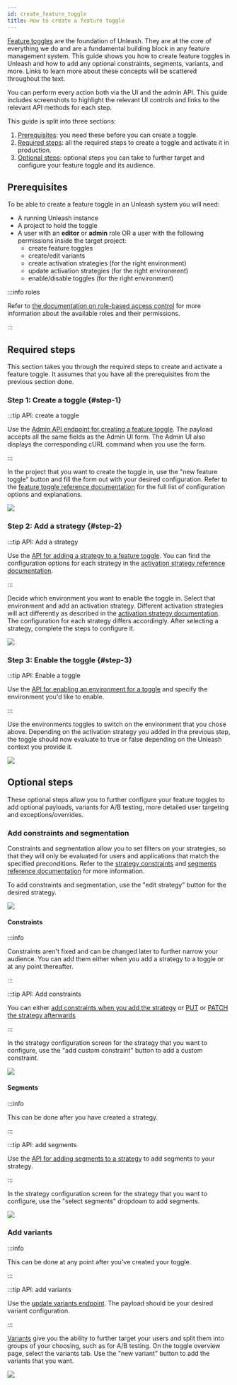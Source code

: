 ```yaml
---
id: create_feature_toggle
title: How to create a feature toggle
---
```


[Feature toggles](../reference/feature-toggles.mdx) are the foundation of Unleash. They are at the core of everything we do and are a fundamental building block in any feature management system. This guide shows you how to create feature toggles in Unleash and how to add any optional constraints, segments, variants, and more. Links to learn more about these concepts will be scattered throughout the text.

You can perform every action both via the UI and the admin API. This guide includes screenshots to highlight the relevant UI controls and links to the relevant API methods for each step.

This guide is split into three sections:
1. [Prerequisites](#prerequisites): you need these before you can create a toggle.
2. [Required steps](#required-steps): all the required steps to create a toggle and activate it in production.
3. [Optional steps](#optional-steps): optional steps you can take to further target and configure your feature toggle and its audience.

## Prerequisites

To be able to create a feature toggle in an Unleash system you will need:
- A running Unleash instance
- A project to hold the toggle
- A user with an **editor** or **admin** role OR a user with the following permissions inside the target project:
  - create feature toggles
  - create/edit variants
  - create activation strategies (for the right environment)
  - update activation strategies (for the right environment)
  - enable/disable toggles (for the right environment)

:::info roles

Refer to [the documentation on role-based access control](./rbac.md) for more information about the available roles and their permissions.

:::

## Required steps

This section takes you through the required steps to create and activate a feature toggle. It assumes that you have all the prerequisites from the previous section done.

### Step 1: Create a toggle {#step-1}

:::tip API: create a toggle

Use the [Admin API endpoint for creating a feature toggle](../api/admin/feature-toggles-api-v2.md#create-toggle). The payload accepts all the same fields as the Admin UI form. The Admin UI also displays the corresponding cURL command when you use the form.

:::

In the project that you want to create the toggle in, use the "new feature toggle" button and fill the form out with your desired configuration. Refer to the [feature toggle reference documentation](../reference/feature-toggles.mdx) for the full list of configuration options and explanations.


![](/img/create-toggle-new-toggle.png)

### Step 2: Add a strategy {#step-2}

:::tip API: Add a strategy

Use the [API for adding a strategy to a feature toggle](../api/admin/feature-toggles-api-v2.md#add-strategy). You can find the configuration options for each strategy in the [activation strategy reference documentation](../user_guide/activation-strategies.md).

:::

Decide which environment you want to enable the toggle in. Select that environment and add an activation strategy. Different activation strategies will act differently as described in the [activation strategy documentation](../user_guide/activation-strategies.md). The configuration for each strategy differs accordingly. After selecting a strategy, complete the steps to configure it.

![](/img/create-toggle-add-strategy.png)

### Step 3: Enable the toggle {#step-3}

:::tip API: Enable a toggle

Use the [API for enabling an environment for a toggle](../api/admin/feature-toggles-api-v2.md#enable-env) and specify the environment you'd like to enable.

:::

Use the environments toggles to switch on the environment that you chose above. Depending on the activation strategy you added in the previous step, the toggle should now evaluate to true or false depending on the Unleash context you provide it.

![](/img/create-toggle-enable-env.png)

## Optional steps

These optional steps allow you to further configure your feature toggles to add optional payloads, variants for A/B testing, more detailed user targeting and exceptions/overrides.

### Add constraints and segmentation


Constraints and segmentation allow you to set filters on your strategies, so that they will only be evaluated for users and applications that match the specified preconditions. Refer to the [strategy constraints](../advanced/strategy-constraints.md "strategy constraints reference documentation") and [segments reference documentation](../reference/segments.mdx) for more information.

To add constraints and segmentation, use the "edit strategy" button for the desired strategy.

![](/img/create-toggle-edit-strategy.png)


#### Constraints

:::info

Constraints aren't fixed and can be changed later to further narrow your audience. You can add them either when you add a strategy to a toggle or at any point thereafter.

:::

:::tip API: Add constraints

You can either [add constraints when you add the strategy](../api/admin/feature-toggles-api-v2.md#add-strategy) or [PUT](../api/admin/feature-toggles-api-v2.md#update-strategy "PUT an activation strategy") or [PATCH the strategy afterwards](../api/admin/feature-toggles-api-v2.md#put-strategy)

:::

In the strategy configuration screen for the strategy that you want to configure, use the "add custom constraint" button to add a custom constraint.


![](/img/create-toggle-add-constraint.png)

#### Segments

:::info

This can be done after you have created a strategy.

:::

:::tip API: add segments

Use the  [API for adding segments to a strategy](../api/admin/segments.mdx#replace-activation-strategy-segments) to add segments to your strategy.

:::


In the strategy configuration screen for the strategy that you want to configure, use the "select segments" dropdown to add segments.

![](/img/create-toggle-add-segment.png)

### Add variants
:::info

This can be done at any point after you've created your toggle.

:::

:::tip API: add variants


Use the [update variants endpoint](../api/admin/feature-toggles-api-v2.md#update-variants). The payload should be your desired variant configuration.

:::

[Variants](../advanced/feature-toggle-variants.md) give you the ability to further target your users and split them into groups of your choosing, such as for A/B testing.
On the toggle overview page, select the variants tab. Use the "new variant" button to add the variants that you want.

![](/img/create-toggle-add-variants.png)
